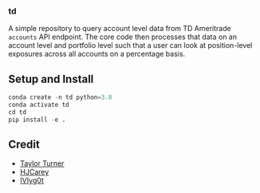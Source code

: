 ### td

A simple repository to query account level data from TD Ameritrade `accounts` API endpoint. The core code then processes that data on an account level and portfolio level such that a user can look at position-level exposures across all accounts on a percentage basis.


## Setup and Install
```python
conda create -n td python=3.8
conda activate td
cd td 
pip install -e .
```

## Credit 
- [Taylor Turner](https://github.com/taylorfturner)
- [HJCarey](https://github.com/HJCarey)
- [IVIyg0t](https://github.com/IVIyg0t)
